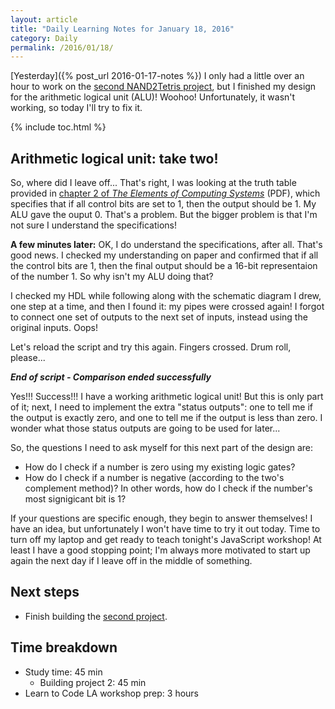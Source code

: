 ```yaml
---
layout: article
title: "Daily Learning Notes for January 18, 2016"
category: Daily
permalink: /2016/01/18/
---
```


[Yesterday]({% post_url 2016-01-17-notes %}) I only had a little over an hour to work on the [second NAND2Tetris project](http://nand2tetris.org/02.php), but I finished my design for the arithmetic logical unit (ALU)! Woohoo! Unfortunately, it wasn't working, so today I'll try to fix it.

{% include toc.html %}

## Arithmetic logical unit: take two!

So, where did I leave off... That's right, I was looking at the truth table provided in [chapter 2 of *The Elements of Computing Systems*](http://nand2tetris.org/chapters/chapter%2001.pdf) (PDF), which specifies that if all control bits are set to 1, then the output should be 1. My ALU gave the ouput 0. That's a problem. But the bigger problem is that I'm not sure I understand the specifications!

**A few minutes later:** OK, I do understand the specifications, after all. That's good news. I checked my understanding on paper and confirmed that if all the control bits are 1, then the final output should be a 16-bit representaion of the number 1. So why isn't my ALU doing that? 

I checked my HDL while following along with the schematic diagram I drew, one step at a time, and then I found it: my pipes were crossed again! I forgot to connect one set of outputs to the next set of inputs, instead using the original inputs. Oops!

Let's reload the script and try this again. Fingers crossed. Drum roll, please...

***End of script - Comparison ended successfully***

Yes!!! Success!!! I have a working arithmetic logical unit! But this is only part of it; next, I need to implement the extra "status outputs": one to tell me if the output is exactly zero, and one to tell me if the output is less than zero. I wonder what those status outputs are going to be used for later...

So, the questions I need to ask myself for this next part of the design are:

- How do I check if a number is zero using my existing logic gates?
- How do I check if a number is negative (according to the two's complement method)? In other words, how do I check if the number's most signigicant bit is 1?

If your questions are specific enough, they begin to answer themselves! I have an idea, but unfortunately I won't have time to try it out today. Time to turn off my laptop and get ready to teach tonight's JavaScript workshop! At least I have a good stopping point; I'm always more motivated to start up again the next day if I leave off in the middle of something.

## Next steps

- Finish building the [second project](http://nand2tetris.org/02.php).

## Time breakdown

- Study time: 45 min
  - Building project 2: 45 min
- Learn to Code LA workshop prep: 3 hours
